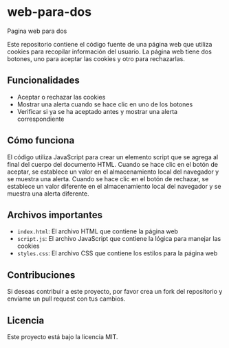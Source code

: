 # web-para-dos
Pagina web para dos

Este repositorio contiene el código fuente de una página web que utiliza cookies para recopilar información del usuario. La página web tiene dos botones, uno para aceptar las cookies y otro para rechazarlas.

## Funcionalidades

* Aceptar o rechazar las cookies
* Mostrar una alerta cuando se hace clic en uno de los botones
* Verificar si ya se ha aceptado antes y mostrar una alerta correspondiente

## Cómo funciona

El código utiliza JavaScript para crear un elemento script que se agrega al final del cuerpo del documento HTML. Cuando se hace clic en el botón de aceptar, se establece un valor en el almacenamiento local del navegador y se muestra una alerta. Cuando se hace clic en el botón de rechazar, se establece un valor diferente en el almacenamiento local del navegador y se muestra una alerta diferente.

## Archivos importantes

* `index.html`: El archivo HTML que contiene la página web
* `script.js`: El archivo JavaScript que contiene la lógica para manejar las cookies
* `styles.css`: El archivo CSS que contiene los estilos para la página web

## Contribuciones

Si deseas contribuir a este proyecto, por favor crea un fork del repositorio y envíame un pull request con tus cambios.

## Licencia

Este proyecto está bajo la licencia MIT.
